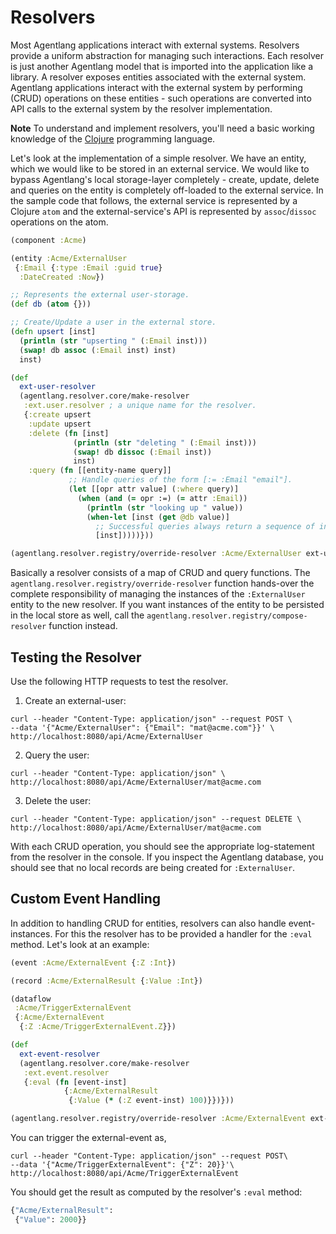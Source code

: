 # Resolvers

Most Agentlang applications interact with external systems. Resolvers provide a uniform abstraction for managing such interactions. Each resolver is just another Agentlang model that is imported into the application like a library. A resolver exposes entities associated with the external system. Agentlang applications interact with the external system by performing (CRUD) operations on these entities - such operations are converted into API calls to the external system by the resolver implementation.

**Note** To understand and implement resolvers, you'll need a basic working knowledge of the [Clojure](https://clojure.org) programming language.

Let's look at the implementation of a simple resolver. We have an entity, which we would like to be stored in an external
service. We would like to bypass Agentlang's local storage-layer completely - create, update, delete and queries on the entity is
completely off-loaded to the external service. In the sample code that follows, the external service is represented by a Clojure
`atom` and the external-service's API is represented by `assoc`/`dissoc` operations on the atom.

```clojure
(component :Acme)

(entity :Acme/ExternalUser
 {:Email {:type :Email :guid true}
  :DateCreated :Now})

;; Represents the external user-storage.
(def db (atom {}))

;; Create/Update a user in the external store.
(defn upsert [inst]
  (println (str "upserting " (:Email inst)))
  (swap! db assoc (:Email inst) inst)
  inst)

(def
  ext-user-resolver
  (agentlang.resolver.core/make-resolver
   :ext.user.resolver ; a unique name for the resolver.
   {:create upsert
    :update upsert
    :delete (fn [inst]
	          (println (str "deleting " (:Email inst)))
              (swap! db dissoc (:Email inst))
              inst)
    :query (fn [[entity-name query]]
             ;; Handle queries of the form [:= :Email "email"].
             (let [[opr attr value] (:where query)]
               (when (and (= opr :=) (= attr :Email))
			     (println (str "looking up " value))
                 (when-let [inst (get @db value)]
                   ;; Successful queries always return a sequence of instances.
                   [inst]))))}))

(agentlang.resolver.registry/override-resolver :Acme/ExternalUser ext-user-resolver)
```

Basically a resolver consists of a map of CRUD and query functions. The `agentlang.resolver.registry/override-resolver`
function hands-over the complete responsibility of managing the instances of the `:ExternalUser` entity to the
new resolver. If you want instances of the entity to be persisted in the local store as well, call the
`agentlang.resolver.registry/compose-resolver` function instead.

## Testing the Resolver

Use the following HTTP requests to test the resolver.

1. Create an external-user:

```shell
curl --header "Content-Type: application/json" --request POST \
--data '{"Acme/ExternalUser": {"Email": "mat@acme.com"}}' \
http://localhost:8080/api/Acme/ExternalUser
```

2. Query the user:

```shell
curl --header "Content-Type: application/json" \
http://localhost:8080/api/Acme/ExternalUser/mat@acme.com
```

3. Delete the user:

```shell
curl --header "Content-Type: application/json" --request DELETE \
http://localhost:8080/api/Acme/ExternalUser/mat@acme.com
```

With each CRUD operation, you should see the appropriate log-statement from the resolver in the console.
If you inspect the Agentlang database, you should see that no local records are being created for `:ExternalUser`.

## Custom Event Handling

In addition to handling CRUD for entities, resolvers can also handle event-instances. For this the resolver has to
be provided a handler for the `:eval` method. Let's look at an example:

```clojure
(event :Acme/ExternalEvent {:Z :Int})

(record :Acme/ExternalResult {:Value :Int})

(dataflow
 :Acme/TriggerExternalEvent
 {:Acme/ExternalEvent
  {:Z :Acme/TriggerExternalEvent.Z}})

(def
  ext-event-resolver
  (agentlang.resolver.core/make-resolver
   :ext.event.resolver
   {:eval (fn [event-inst]
            {:Acme/ExternalResult
             {:Value (* (:Z event-inst) 100)}})}))

(agentlang.resolver.registry/override-resolver :Acme/ExternalEvent ext-event-resolver)
```

You can trigger the external-event as,

```shell
curl --header "Content-Type: application/json" --request POST\
--data '{"Acme/TriggerExternalEvent": {"Z": 20}}'\
http://localhost:8080/api/Acme/TriggerExternalEvent
```

You should get the result as computed by the resolver's `:eval` method:

```clojure
{"Acme/ExternalResult":
 {"Value": 2000}}
```
